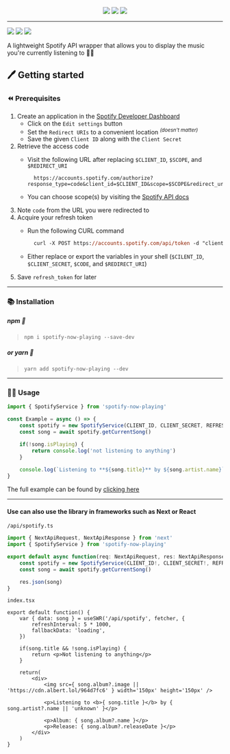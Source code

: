 <div align="center">  
    <img src="https://github.com/bigarmTomi/spotify-now-playing/blob/master/docs/spotify-1.png" />
    <img src="https://github.com/bigarmTomi/spotify-now-playing/blob/master/docs/spotify-2.png" />
    <img src="https://github.com/bigarmTomi/spotify-now-playing/blob/master/docs/spotify-3.png" />
</div>

---


![](https://img.shields.io/github/workflow/status/bigarmTomi/spotify-now-playing/CI)
![](https://img.shields.io/github/license/bigarmTomi/spotify-now-playing)
![](https://img.shields.io/github/package-json/v/bigarmTomi/spotify-now-playing)

A lightweight Spotify API wrapper that allows you to display the music you're currently listening to 🎸🎺

## 🖊 Getting started

### ⏪ Prerequisites

1. Create an application in the [Spotify Developer Dashboard](https://developer.spotify.com/dashboard/)
    - Click on the `Edit settings` button
    - Set the `Redirect URIs` to a convenient location <sup>_(doesn't matter)_</sup>
    - Save the given `Client ID` along with the `Client Secret`
2. Retrieve the access code
    - Visit the following URL after replacing `$CLIENT_ID`, `$SCOPE`, and `$REDIRECT_URI` 
    
        ```url
          https://accounts.spotify.com/authorize?response_type=code&client_id=$CLIENT_ID&scope=$SCOPE&redirect_uri=$REDIRECT_URI 
        ```
    - You can choose scope(s) by visiting the [Spotify API docs](https://developer.spotify.com/documentation/general/guides/authorization/scopes/)
3. Note `code` from the URL you were redirected to
4. Acquire your refresh token
    - Run the following CURL command
    
      ```ps
        curl -X POST https://accounts.spotify.com/api/token -d "client_id=$CLIENT_ID&client_secret=$CLIENT_SECRET&grant_type=authorization_code&code=$CODE&redirect_uri=$REDIRECT_URI"
      ```
    - Either replace or export the variables in your shell (`$CILENT_ID`, `$CLIENT_SECRET`, `$CODE`, and `$REDIRECT_URI`)
5. Save `refresh_token` for later 

---

### 📚 Installation

##### npm 🐻

> `npm i spotify-now-playing --save-dev`

##### or yarn 🧶

> `yarn add spotify-now-playing --dev`

---

### 👨‍💻 Usage

```ts
import { SpotifyService } from 'spotify-now-playing'

const Example = async () => {
    const spotify = new SpotifyService(CLIENT_ID, CLIENT_SECRET, REFRESH_TOKEN)
    const song = await spotify.getCurrentSong()

    if(!song.isPlaying) {
        return console.log('not listening to anything')
    }
    
    console.log(`Listening to **${song.title}** by ${song.artist.name}`)
}
```
The full example can be found by [clicking here](https://github.com/bigarmTomi/spotify-now-playing/tree/master/example)

---

#### Use can also use the library in frameworks such as Next or React 

`/api/spotify.ts`
```ts
import { NextApiRequest, NextApiResponse } from 'next'
import { SpotifyService } from 'spotify-now-playing'

export default async function(req: NextApiRequest, res: NextApiResponse) {
    const spotify = new SpotifyService(CLIENT_ID!, CLIENT_SECRET!, REFRESH_TOKEN!)
    const song = await spotify.getCurrentSong()

    res.json(song)
}
```

`index.tsx`
```tsx
export default function() {
    var { data: song } = useSWR('/api/spotify', fetcher, {
        refreshInterval: 5 * 1000,
        fallbackData: 'loading',
    })

    if(song.title && !song.isPlaying) {
        return <p>Not listening to anything</p>
    }

    return(
        <div>
            <img src={ song.album?.image || 'https://cdn.albert.lol/964d7fc6' } width='150px' height='150px' />
            
            <p>Listening to <b>{ song.title }</b> by { song.artist?.name || 'unknown' }</p>

            <p>Album: { song.album?.name }</p>
            <p>Release: { song.album?.releaseDate }</p>
        </div>
    )
}
```
